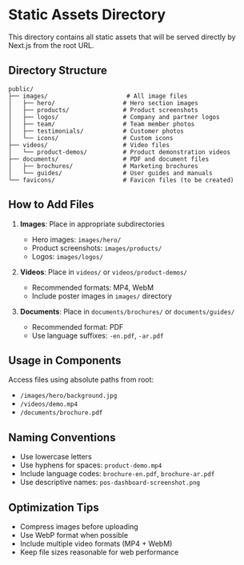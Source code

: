 # Static Assets Directory

This directory contains all static assets that will be served directly by Next.js from the root URL.

## Directory Structure

```
public/
├── images/                      # All image files
│   ├── hero/                   # Hero section images
│   ├── products/               # Product screenshots
│   ├── logos/                  # Company and partner logos
│   ├── team/                   # Team member photos
│   ├── testimonials/           # Customer photos
│   └── icons/                  # Custom icons
├── videos/                     # Video files
│   └── product-demos/          # Product demonstration videos
├── documents/                  # PDF and document files
│   ├── brochures/              # Marketing brochures
│   └── guides/                 # User guides and manuals
└── favicons/                   # Favicon files (to be created)
```

## How to Add Files

1. **Images**: Place in appropriate subdirectories

   - Hero images: `images/hero/`
   - Product screenshots: `images/products/`
   - Logos: `images/logos/`

2. **Videos**: Place in `videos/` or `videos/product-demos/`

   - Recommended formats: MP4, WebM
   - Include poster images in `images/` directory

3. **Documents**: Place in `documents/brochures/` or `documents/guides/`
   - Recommended format: PDF
   - Use language suffixes: `-en.pdf`, `-ar.pdf`

## Usage in Components

Access files using absolute paths from root:

- `/images/hero/background.jpg`
- `/videos/demo.mp4`
- `/documents/brochure.pdf`

## Naming Conventions

- Use lowercase letters
- Use hyphens for spaces: `product-demo.mp4`
- Include language codes: `brochure-en.pdf`, `brochure-ar.pdf`
- Use descriptive names: `pos-dashboard-screenshot.png`

## Optimization Tips

- Compress images before uploading
- Use WebP format when possible
- Include multiple video formats (MP4 + WebM)
- Keep file sizes reasonable for web performance
